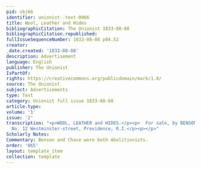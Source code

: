 ```yaml
---
pid: obj66
identifier: unionist--text-0066
title: Wool, Leather and Hides
bibliographicCitation: The Unionist 1833-08-08
bibliographicCitation.republished: 
fullIssueSequenceNumber: 1833-08-08 p04.52
creator: 
_date.created: '1833-08-08'
description: Advertisement
language: English
publisher: The Unionist
IsPartOf: 
rights: https://creativecommons.org/publicdomain/mark/1.0/
source: The Unionist
subject: Advertisements
type: Text
category: Unionist full issue 1833-08-08
article.type: 
volume: '1'
issue: '2'
transcription: "<p>WOOL, LEATHER and HIDES.</p><p>  For sale, by BENSON &amp; CHACE,
  No. 12 Westminster-street, Providence, R.I.</p><p></p>"
Scholarly Notes: 
Commentary: Benson and Chace were both Abolitionists.
order: '065'
layout: template_item
collection: template
---
```

